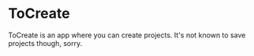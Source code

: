 # ToCreate
ToCreate is an app where you can create projects. It's not known to save projects though, sorry.
